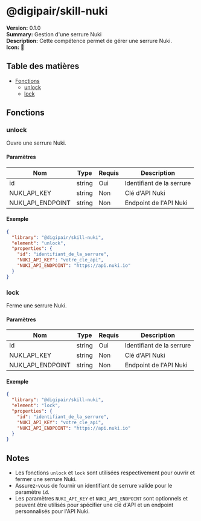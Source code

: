# @digipair/skill-nuki

**Version:** 0.1.0  
**Summary:** Gestion d'une serrure Nuki  
**Description:** Cette compétence permet de gérer une serrure Nuki.  
**Icon:** 🔐

## Table des matières

- [Fonctions](#fonctions)
  - [unlock](#unlock)
  - [lock](#lock)

## Fonctions

### unlock

Ouvre une serrure Nuki.

#### Paramètres

| Nom               | Type   | Requis | Description                |
|-------------------|--------|--------|----------------------------|
| id                | string | Oui    | Identifiant de la serrure  |
| NUKI_API_KEY      | string | Non    | Clé d'API Nuki             |
| NUKI_API_ENDPOINT | string | Non    | Endpoint de l'API Nuki     |

#### Exemple

```json
{
  "library": "@digipair/skill-nuki",
  "element": "unlock",
  "properties": {
    "id": "identifiant_de_la_serrure",
    "NUKI_API_KEY": "votre_cle_api",
    "NUKI_API_ENDPOINT": "https://api.nuki.io"
  }
}
```

### lock

Ferme une serrure Nuki.

#### Paramètres

| Nom               | Type   | Requis | Description                |
|-------------------|--------|--------|----------------------------|
| id                | string | Oui    | Identifiant de la serrure  |
| NUKI_API_KEY      | string | Non    | Clé d'API Nuki             |
| NUKI_API_ENDPOINT | string | Non    | Endpoint de l'API Nuki     |

#### Exemple

```json
{
  "library": "@digipair/skill-nuki",
  "element": "lock",
  "properties": {
    "id": "identifiant_de_la_serrure",
    "NUKI_API_KEY": "votre_cle_api",
    "NUKI_API_ENDPOINT": "https://api.nuki.io"
  }
}
```

## Notes

- Les fonctions `unlock` et `lock` sont utilisées respectivement pour ouvrir et fermer une serrure Nuki.
- Assurez-vous de fournir un identifiant de serrure valide pour le paramètre `id`.
- Les paramètres `NUKI_API_KEY` et `NUKI_API_ENDPOINT` sont optionnels et peuvent être utilisés pour spécifier une clé d'API et un endpoint personnalisés pour l'API Nuki.